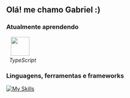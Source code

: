 ## Olá! me chamo Gabriel :)

### Atualmente aprendendo
&nbsp;&nbsp;&nbsp;<img src="https://cdn.jsdelivr.net/gh/devicons/devicon@latest/icons/typescript/typescript-original.svg" height="50" />
<br>&nbsp;&nbsp;*TypeScript*

### Linguagens, ferramentas e frameworks
[![My Skills](https://skillicons.dev/icons?i=js,ts,html,css,git,github,nodejs,express,react,styledcomponents,webpack,mongodb)](https://skillicons.dev)


          
          
          
          
          
          

          


